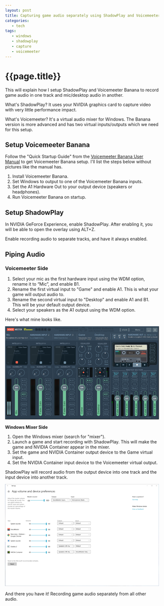 ```yaml
---
layout: post
title: Capturing game audio separately using ShadowPlay and Voicemeeter Banana 
categories:
   - tech
tags:
   - windows
   - shadowplay
   - capture
   - voicemeeter
---
```


# {{page.title}}

This will explain how I setup ShadowPlay and Voicemeeter Banana to record game audio in one track and mic/desktop audio in another.

What's ShadowPlay?
It uses your NVIDIA graphics card to capture video with very little performance impact.

What's Voicemeeter?
It's a virtual audio mixer for Windows.
The Banana version is more advanced and has two virtual inputs/outputs which we need for this setup.

## Setup Voicemeeter Banana

Follow the "Quick Startup Guide" from the [Voicemeeter Banana User Manual](https://www.vb-audio.com/Voicemeeter/VoicemeeterBanana_UserManual.pdf) to get Voicemeeter Banana setup.
I'll list the steps below without pictures like the manual has.

1. Install Voicemeeter Banana.
1. Set Windows to output to one of the Voicemeeter Banana inputs.
1. Set the A1 Hardware Out to your output device (speakers or headphones).
1. Run Voicemeeter Banana on startup.

## Setup ShadowPlay

In NVIDIA GeForce Experience, enable ShadowPlay.
After enabling it, you will be able to open the overlay using ALT+Z.

Enable recording audio to separate tracks, and have it always enabled.

## Piping Audio

### Voicemeeter Side

1. Select your mic as the first hardware input using the WDM option, rename it to “Mic”, and enable B1.
1. Rename the first virtual input to "Game" and enable A1.
   This is what your game will output audio to.
1. Rename the second virtual input to "Desktop" and enable A1 and B1.
   This will be your default output device.
1. Select your speakers as the A1 output using the WDM option.

Here's what mine looks like.

![Voicemeeter Setup](/assets/voicemeeter-setup.png)

**Windows Mixer Side**

1. Open the Windows mixer (search for "mixer").
1. Launch a game and start recording with ShadowPlay.
   This will make the game and NVIDIA Container appear in the mixer.
1. Set the game and NVIDIA Container output device to the Game virtual input.
1. Set the NVIDIA Container input device to the Voicemeeter virtual output.

ShadowPlay will record audio from the output device into one track and the input device into another track.

![Windows Mixer](/assets/voicemeeter-windows-setup.png)

And there you have it! Recording game audio separately from all other audio.

